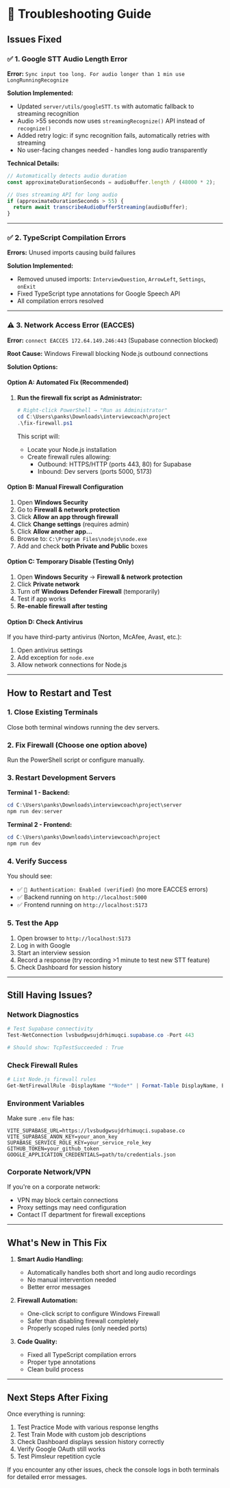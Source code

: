 # 🔧 Troubleshooting Guide

## Issues Fixed

### ✅ 1. Google STT Audio Length Error
**Error:** `Sync input too long. For audio longer than 1 min use LongRunningRecognize`

**Solution Implemented:**
- Updated `server/utils/googleSTT.ts` with automatic fallback to streaming recognition
- Audio >55 seconds now uses `streamingRecognize()` API instead of `recognize()`
- Added retry logic: if sync recognition fails, automatically retries with streaming
- No user-facing changes needed - handles long audio transparently

**Technical Details:**
```typescript
// Automatically detects audio duration
const approximateDurationSeconds = audioBuffer.length / (48000 * 2);

// Uses streaming API for long audio
if (approximateDurationSeconds > 55) {
  return await transcribeAudioBufferStreaming(audioBuffer);
}
```

---

### ✅ 2. TypeScript Compilation Errors
**Errors:** Unused imports causing build failures

**Solution Implemented:**
- Removed unused imports: `InterviewQuestion`, `ArrowLeft`, `Settings`, `onExit`
- Fixed TypeScript type annotations for Google Speech API
- All compilation errors resolved

---

### ⚠️ 3. Network Access Error (EACCES)
**Error:** `connect EACCES 172.64.149.246:443` (Supabase connection blocked)

**Root Cause:** Windows Firewall blocking Node.js outbound connections

**Solution Options:**

#### Option A: Automated Fix (Recommended)
1. **Run the firewall fix script as Administrator:**
   ```powershell
   # Right-click PowerShell → "Run as Administrator"
   cd C:\Users\panks\Downloads\interviewcoach\project
   .\fix-firewall.ps1
   ```
   
   This script will:
   - Locate your Node.js installation
   - Create firewall rules allowing:
     - Outbound: HTTPS/HTTP (ports 443, 80) for Supabase
     - Inbound: Dev servers (ports 5000, 5173)

#### Option B: Manual Firewall Configuration
1. Open **Windows Security**
2. Go to **Firewall & network protection**
3. Click **Allow an app through firewall**
4. Click **Change settings** (requires admin)
5. Click **Allow another app...**
6. Browse to: `C:\Program Files\nodejs\node.exe`
7. Add and check **both Private and Public** boxes

#### Option C: Temporary Disable (Testing Only)
1. Open **Windows Security** → **Firewall & network protection**
2. Click **Private network**
3. Turn off **Windows Defender Firewall** (temporarily)
4. Test if app works
5. **Re-enable firewall after testing**

#### Option D: Check Antivirus
If you have third-party antivirus (Norton, McAfee, Avast, etc.):
1. Open antivirus settings
2. Add exception for `node.exe`
3. Allow network connections for Node.js

---

## How to Restart and Test

### 1. Close Existing Terminals
Close both terminal windows running the dev servers.

### 2. Fix Firewall (Choose one option above)
Run the PowerShell script or configure manually.

### 3. Restart Development Servers

**Terminal 1 - Backend:**
```powershell
cd C:\Users\panks\Downloads\interviewcoach\project\server
npm run dev:server
```

**Terminal 2 - Frontend:**
```powershell
cd C:\Users\panks\Downloads\interviewcoach\project
npm run dev
```

### 4. Verify Success
You should see:
- ✅ `🔐 Authentication: Enabled (verified)` (no more EACCES errors)
- ✅ Backend running on `http://localhost:5000`
- ✅ Frontend running on `http://localhost:5173`

### 5. Test the App
1. Open browser to `http://localhost:5173`
2. Log in with Google
3. Start an interview session
4. Record a response (try recording >1 minute to test new STT feature)
5. Check Dashboard for session history

---

## Still Having Issues?

### Network Diagnostics
```powershell
# Test Supabase connectivity
Test-NetConnection lvsbudgwsujdrhimuqci.supabase.co -Port 443

# Should show: TcpTestSucceeded : True
```

### Check Firewall Rules
```powershell
# List Node.js firewall rules
Get-NetFirewallRule -DisplayName "*Node*" | Format-Table DisplayName, Enabled, Direction, Action
```

### Environment Variables
Make sure `.env` file has:
```env
VITE_SUPABASE_URL=https://lvsbudgwsujdrhimuqci.supabase.co
VITE_SUPABASE_ANON_KEY=your_anon_key
SUPABASE_SERVICE_ROLE_KEY=your_service_role_key
GITHUB_TOKEN=your_github_token
GOOGLE_APPLICATION_CREDENTIALS=path/to/credentials.json
```

### Corporate Network/VPN
If you're on a corporate network:
- VPN may block certain connections
- Proxy settings may need configuration
- Contact IT department for firewall exceptions

---

## What's New in This Fix

1. **Smart Audio Handling:**
   - Automatically handles both short and long audio recordings
   - No manual intervention needed
   - Better error messages

2. **Firewall Automation:**
   - One-click script to configure Windows Firewall
   - Safer than disabling firewall completely
   - Properly scoped rules (only needed ports)

3. **Code Quality:**
   - Fixed all TypeScript compilation errors
   - Proper type annotations
   - Clean build process

---

## Next Steps After Fixing

Once everything is running:
1. Test Practice Mode with various response lengths
2. Test Train Mode with custom job descriptions
3. Check Dashboard displays session history correctly
4. Verify Google OAuth still works
5. Test Pimsleur repetition cycle

If you encounter any other issues, check the console logs in both terminals for detailed error messages.
